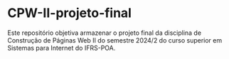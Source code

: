 # CPW-II-projeto-final
Este repositório objetiva armazenar o projeto final da disciplina de Construção de Páginas Web II do semestre 2024/2 do curso superior em Sistemas para Internet do IFRS-POA.
